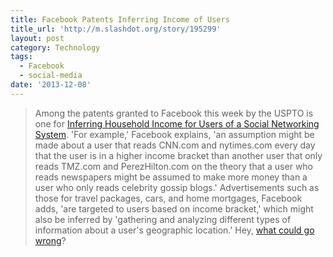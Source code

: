 ```yaml
---
title: Facebook Patents Inferring Income of Users
title_url: 'http://m.slashdot.org/story/195299'
layout: post
category: Technology
tags:
  - Facebook
  - social-media
date: '2013-12-08'
---
```

> Among the patents granted to Facebook this week by the USPTO is one for [Inferring Household Income for Users of a Social Networking System](http://patft.uspto.gov/netacgi/nph-Parser?patentnumber=8,600,797). 'For example,' Facebook explains, 'an assumption might be made about a user that reads CNN.com and nytimes.com every day that the user is in a higher income bracket than another user that only reads TMZ.com and PerezHilton.com on the theory that a user who reads newspapers might be assumed to make more money than a user who only reads celebrity gossip blogs.' Advertisements such as those for travel packages, cars, and home mortgages, Facebook adds, 'are targeted to users based on income bracket,' which might also be inferred by 'gathering and analyzing different types of information about a user's geographic location.' Hey, [what could go wrong](http://en.wikipedia.org/wiki/Redlining)?
